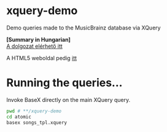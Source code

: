 # xquery-demo
Demo queries made to the MusicBrainz database via XQuery

**[Summary in Hungarian]**  
[A dolgozat elérhető itt](./xquery_demo.md)

A HTML5 weboldal pedig [itt](./html5/index.html)

# Running the queries...
Invoke BaseX directly on the main XQuery query.
```bash
pwd # **/xquery-demo
cd atomic
basex songs_tpl.xquery 
```
